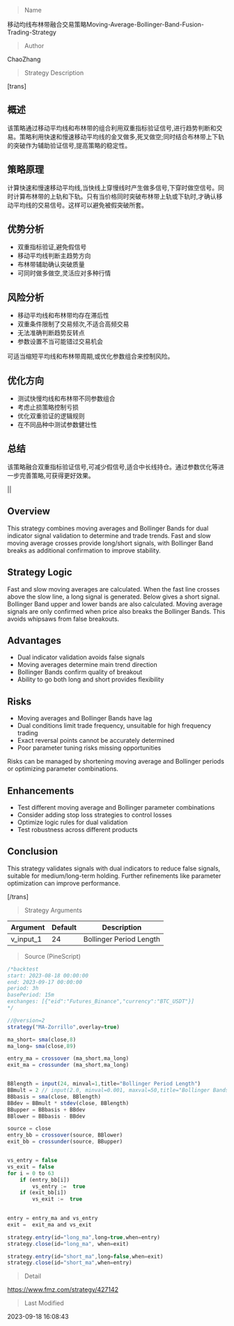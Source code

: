 
> Name

移动均线布林带融合交易策略Moving-Average-Bollinger-Band-Fusion-Trading-Strategy

> Author

ChaoZhang

> Strategy Description

[trans]

## 概述

该策略通过移动平均线和布林带的组合利用双重指标验证信号,进行趋势判断和交易。策略利用快速和慢速移动平均线的金叉做多,死叉做空;同时结合布林带上下轨的突破作为辅助验证信号,提高策略的稳定性。

## 策略原理

计算快速和慢速移动平均线,当快线上穿慢线时产生做多信号,下穿时做空信号。同时计算布林带的上轨和下轨。只有当价格同时突破布林带上轨或下轨时,才确认移动平均线的交易信号。这样可以避免被假突破所套。

## 优势分析

- 双重指标验证,避免假信号
- 移动平均线判断主趋势方向
- 布林带辅助确认突破质量
- 可同时做多做空,灵活应对多种行情

## 风险分析

- 移动平均线和布林带均存在滞后性
- 双重条件限制了交易频次,不适合高频交易
- 无法准确判断趋势反转点
- 参数设置不当可能错过交易机会

可适当缩短平均线和布林带周期,或优化参数组合来控制风险。

## 优化方向

- 测试快慢均线和布林带不同参数组合
- 考虑止损策略控制亏损
- 优化双重验证的逻辑规则
- 在不同品种中测试参数健壮性

## 总结

该策略融合双重指标验证信号,可减少假信号,适合中长线持仓。通过参数优化等进一步完善策略,可获得更好效果。

||

## Overview

This strategy combines moving averages and Bollinger Bands for dual indicator signal validation to determine and trade trends. Fast and slow moving average crosses provide long/short signals, with Bollinger Band breaks as additional confirmation to improve stability. 

## Strategy Logic

Fast and slow moving averages are calculated. When the fast line crosses above the slow line, a long signal is generated. Below gives a short signal. Bollinger Band upper and lower bands are also calculated. Moving average signals are only confirmed when price also breaks the Bollinger Bands. This avoids whipsaws from false breakouts.

## Advantages

- Dual indicator validation avoids false signals
- Moving averages determine main trend direction  
- Bollinger Bands confirm quality of breakout
- Ability to go both long and short provides flexibility

## Risks

- Moving averages and Bollinger Bands have lag
- Dual conditions limit trade frequency, unsuitable for high frequency trading
- Exact reversal points cannot be accurately determined
- Poor parameter tuning risks missing opportunities

Risks can be managed by shortening moving average and Bollinger periods or optimizing parameter combinations.

## Enhancements

- Test different moving average and Bollinger parameter combinations
- Consider adding stop loss strategies to control losses
- Optimize logic rules for dual validation
- Test robustness across different products

## Conclusion

This strategy validates signals with dual indicators to reduce false signals, suitable for medium/long-term holding. Further refinements like parameter optimization can improve performance.

[/trans]

> Strategy Arguments



|Argument|Default|Description|
|----|----|----|
|v_input_1|24|Bollinger Period Length|


> Source (PineScript)

``` javascript
/*backtest
start: 2023-08-18 00:00:00
end: 2023-09-17 00:00:00
period: 3h
basePeriod: 15m
exchanges: [{"eid":"Futures_Binance","currency":"BTC_USDT"}]
*/

//@version=2
strategy("MA-Zorrillo",overlay=true)

ma_short= sma(close,8)
ma_long= sma(close,89)

entry_ma = crossover (ma_short,ma_long)
exit_ma = crossunder (ma_short,ma_long) 


BBlength = input(24, minval=1,title="Bollinger Period Length")
BBmult = 2 // input(2.0, minval=0.001, maxval=50,title="Bollinger Bands Standard Deviation")
BBbasis = sma(close, BBlength)
BBdev = BBmult * stdev(close, BBlength)
BBupper = BBbasis + BBdev
BBlower = BBbasis - BBdev

source = close
entry_bb = crossover(source, BBlower)
exit_bb = crossunder(source, BBupper)


vs_entry = false
vs_exit = false
for i = 0 to 63
    if (entry_bb[i])
        vs_entry :=  true
    if (exit_bb[i])
        vs_exit :=  true
        

entry = entry_ma and vs_entry
exit =  exit_ma and vs_exit

strategy.entry(id="long_ma",long=true,when=entry)
strategy.close(id="long_ma", when=exit)

strategy.entry(id="short_ma",long=false,when=exit)
strategy.close(id="short_ma",when=entry)

```

> Detail

https://www.fmz.com/strategy/427142

> Last Modified

2023-09-18 16:08:43

